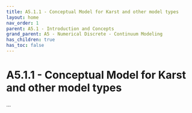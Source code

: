 ```yaml
---
title: A5.1.1 - Conceptual Model for Karst and other model types
layout: home
nav_order: 1
parent: A5.1 - Introduction and Concepts
grand_parent: A5 - Numerical Discrete - Continuum Modeling
has_children: true
has_toc: false
---
```


<script
  src="https://cdn.mathjax.org/mathjax/latest/MathJax.js?config=TeX-AMS-MML_HTMLorMML"
  type="text/javascript">
</script>

# A5.1.1 - Conceptual Model for Karst and other model types

...
